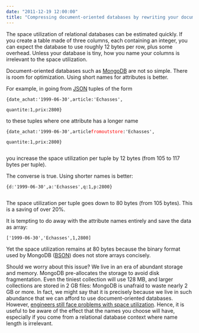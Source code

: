 ```yaml
---
date: "2011-12-19 12:00:00"
title: "Compressing document-oriented databases by rewriting your documents"
---
```




The space utilization of relational databases can be estimated quickly. If you create a table made of three columns, each containing an integer, you can expect the database to use roughly 12 bytes per row, plus some overhead. Unless your database is tiny, how you name your columns is irrelevant to the space utilization.

Document-oriented databases such as [MongoDB](https://www.mongodb.org/) are not so simple. There is room for optimization. Using short names for attributes is better.

For example, in going from [JSON](http://www.json.org/) tuples of the form

<code>{date_achat:'1999-06-30',article:'Echasses',<br/>
quantite:1,prix:2800}</code>

to these tuples where one attribute has a longer name

<code>{date_achat:'1999-06-30',article<span style="color:red">fromoutstore</span>:'Echasses',<br/>
quantite:1,prix:2800}<br/>
</code>


you increase the space utilization per tuple by 12 bytes (from 105 to 117 bytes per tuple).

The converse is true. Using shorter names is better:

<code>{d:'1999-06-30',a:'Echasses',q:1,p:2800}<br/>
</code>

The space utilization per tuple goes down to 80 bytes (from 105 bytes). This is a saving of over 20%.

It is tempting to do away with the attribute names entirely and save the data as array:

<code>['1999-06-30','Echasses',1,2800]</code>

Yet the space utilization remains at 80 bytes because the binary format used by MongoDB ([BSON](http://bsonspec.org/)) does not store arrays concisely.

Should we worry about this issue? We live in an era of abundant storage and memory. MongoDB pre-allocates the storage to avoid disk fragmentation. Even the tiniest collection will use 128 MB, and larger collections are stored in 2 GB files: MongoDB is unafraid to waste nearly 2 GB or more. In fact, we might say that it is precisely because we live in such abundance that we can afford to use document-oriented databases. However, [engineers still face problems with space utilization](http://stackoverflow.com/questions/2966687/reducing-mongodb-database-file-size). Hence, it is useful to be aware of the effect that the names you choose will have, especially if you come from a relational database context where name length is irrelevant.


